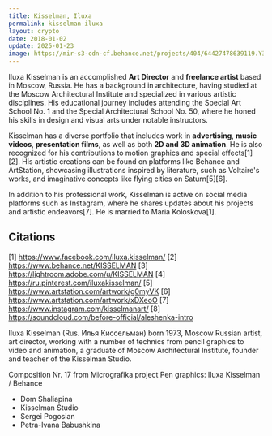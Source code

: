 ```yaml
---
title: Kisselman, Iluxa
permalink: kisselman-iluxa
layout: crypto
date: 2018-01-02
update: 2025-01-23
image: https://mir-s3-cdn-cf.behance.net/projects/404/64427478639119.Y3JvcCw2NzEsNTI1LDM5MiwxMzE.jpg
---
```


Iluxa Kisselman is an accomplished **Art Director** and **freelance artist** based in Moscow, Russia. He has a background in architecture, having studied at the Moscow Architectural Institute and specialized in various artistic disciplines. His educational journey includes attending the Special Art School No. 1 and the Special Architectural School No. 50, where he honed his skills in design and visual arts under notable instructors.

Kisselman has a diverse portfolio that includes work in **advertising**, **music videos**, **presentation films**, as well as both **2D and 3D animation**. He is also recognized for his contributions to motion graphics and special effects[1][2]. His artistic creations can be found on platforms like Behance and ArtStation, showcasing illustrations inspired by literature, such as Voltaire's works, and imaginative concepts like flying cities on Saturn[5][6].

In addition to his professional work, Kisselman is active on social media platforms such as Instagram, where he shares updates about his projects and artistic endeavors[7]. He is married to Maria Koloskova[1].

## Citations

[1] https://www.facebook.com/iluxa.kisselman/
[2] https://www.behance.net/KISSELMAN
[3] https://lightroom.adobe.com/u/KISSELMAN
[4] https://ru.pinterest.com/iluxakisselman/
[5] https://www.artstation.com/artwork/g0myVK
[6] https://www.artstation.com/artwork/xDXeoO
[7] https://www.instagram.com/kisselmanart/
[8] https://soundcloud.com/before-official/aleshenka-intro

Iluxa Kisselman (Rus. Илья Киссельман) born 1973, Moscow Russian artist, art director, working with a number of technics from pencil graphics to video and animation, a graduate of Moscow Architectural Institute, founder and teacher of the Kisselman Studio.

Composition Nr. 17 from Micrografika project
Pen graphics: Iluxa Kisselman / Behance

+ Dom Shaliapina
+ Kisselman Studio
+ Sergei Pogosian
+ Petra-Ivana Babushkina
